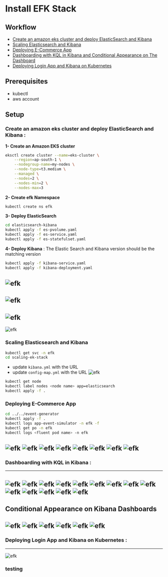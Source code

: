 # Install EFK Stack
## Workflow
- [Create an amazon eks cluster and deploy ElasticSearch and Kibana](#create-an-amazon-eks-cluster-and-deploy-elasticsearch-and-kibana-)
- [Scaling Elasticsearch and Kibana](#scaling-elasticsearch-and-kibana)
- [Deploying E-Commerce App](#deploying-e-commerce-app)
- [Dashboarding with KQL in Kibana and Conditional Appearance on The Dashboard](#dashboarding-with-kql-in-kibana-)
- [Deploying Login App and Kibana on Kubernetes](#deploying-login-app-and-kibana-on-kubernetes-)

## Prerequisites
- kubectl
- aws account

## Setup
### Create an amazon eks cluster and deploy ElasticSearch and Kibana :
**1- Create an Amazon EKS cluster**
```bash
eksctl create cluster --name=eks-cluster \
    --region=ap-south-1 \
    --nodegroup-name=my-nodes \
    --node-type=t3.medium \
    --managed \
    --nodes=2 \
    --nodes-min=2 \
    --nodes-max=3
```
**2- Create efk Namespace**
```bash
kubectl create ns efk
```
**3- Deploy ElasticSearch**
```bash
cd elasticsearch-kibana
kubectl apply -f es-pvolume.yaml
kubectl apply -f es-service.yaml
kubectl apply -f es-statefulset.yaml
```
**4- Deploy Kibana** : The Elastic Search and Kibana version should be the matching version
```bash
kubectl apply -f kibana-service.yaml
kubectl apply -f kibana-deployment.yaml
```
![efk](./imgs/efk.png)
---
![efk](./imgs/ui1.png)
---
![efk](./imgs/ui.png)
---
![efk](./imgs/query.png)
### Scaling Elasticsearch and Kibana
```bash
kubectl get svc -n efk
cd scaling-ek-stack
```
- update `kibana.yml` with the URL
- update `config-map.yml` with the URL
![efk](./imgs/url.png)
```bash
kubectl get node
kubectl label nodes <node name> app=elasticsearch
kubectl apply -f .
```
### Deploying E-Commerce App
```bash
cd ../../event-generator
kubectl apply -f . 
kubectl logs app-event-simulator -n efk -f
kubectl get po -n efk
kubectl logs <fluent pod name> -n efk
```
![efk](./imgs/k1.png)
![efk](./imgs/k2.png)
![efk](./imgs/k3.png)
![efk](./imgs/k4.png)
![efk](./imgs/k5.png)
![efk](./imgs/k6.png)
![efk](./imgs/k7.png)
![efk](./imgs/k8.png)
---
### Dashboarding with KQL in Kibana :
---
![efk](./imgs/k9.png)
![efk](./imgs/k10.png)
![efk](./imgs/k11.png)
![efk](./imgs/k12.png)
![efk](./imgs/k13.png)
![efk](./imgs/k14.png)
![efk](./imgs/k15.png)
![efk](./imgs/k16.png)
![efk](./imgs/k18.png)
![efk](./imgs/k19.png)
![efk](./imgs/k20.png)
![efk](./imgs/k21.png)
![efk](./imgs/k22.png)
![efk](./imgs/k23.png)
---
**Conditional Appearance on Kibana Dashboards**
---
![efk](./imgs/k24.png)
![efk](./imgs/k25.png)
![efk](./imgs/k26.png)
![efk](./imgs/k28.png)
![efk](./imgs/k29.png)
![efk](./imgs/k30.png)
---
### Deploying Login App and Kibana on Kubernetes : 
---
![efk](./imgs/loginapp_arch.png)
### testing